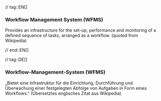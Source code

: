 // tag::EN[]
### Workflow Management System (WFMS)

Provides an infrastructure for the set-up, performance and monitoring of a defined sequence of tasks, arranged as a workflow. (quoted from Wikipedia)


// end::EN[]

// tag::DE[]
### Workflow-Management-System (WFMS)

„Bietet eine Infrastruktur für die Einrichtung, Durchführung und
Überwachung einer festgelegten Abfolge von
Aufgaben in Form eines Workflows." (Übersetztes englisches Zitat aus
Wikipedia)

